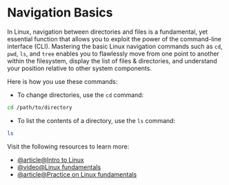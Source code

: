 # Navigation Basics 

In Linux, navigation between directories and files is a fundamental, yet essential function that allows you to exploit the power of the command-line interface (CLI). Mastering the basic Linux navigation commands such as `cd`, `pwd`, `ls`, and `tree` enables you to flawlessly move from one point to another within the filesystem, display the list of files & directories, and understand your position relative to other system components.

Here is how you use these commands:

- To change directories, use the `cd` command:

```bash
cd /path/to/directory
```

- To list the contents of a directory, use the `ls` command:

```bash
ls
```
Visit the following resources to learn more:

- [@article@Intro to Linux](https://www.linkedin.com/pulse/intro-linux-fundamentals-what-hillary-nyakundi-4u7af/)
- [@video@Linux fundamentals](https://www.youtube.com/watch?v=kPylihJRG70&t=1381s&ab_channel=TryHackMe)
- [@article@Practice on Linux fundamentals]( https://linuxjourney.com/)

